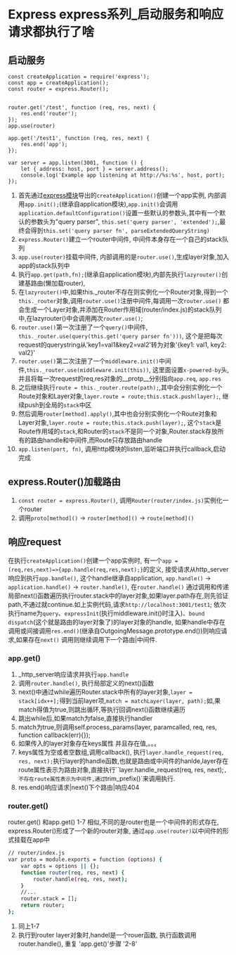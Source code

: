 # Express express系列_启动服务和响应请求都执行了啥

## 启动服务

```bash{.line-numbers}
const createApplication = require('express');
const app = createApplication();
const router = express.Router();


router.get('/test', function (req, res, next) {
    res.end('router');
});
app.use(router)

app.get('/test1', function (req, res, next) {
    res.end('app');
});

var server = app.listen(3001, function () {
    let { address: host, port } = server.address();
    console.log('Example app listening at http://%s:%s', host, port);
});
```

1. 首先通过[express模块](http://#)导出的`createApplication()`创建一个app实例, 内部调用`app.init();`(继承自application模块),`app.init()`会调用`application.defaultConfiguration()`设置一些默认的参数头,其中有一个默认的参数头为"query parser", `this.set('query parser', 'extended');`,最终会得到`this.set('query parser fn', parseExtendedQueryString)`
2. `express.Router()`建立一个router中间件, 中间件本身存在一个自己的stack队列
3. `app.use(router)`挂载中间件, 内部调用的是`router.use()`,生成layer对象,加入app的stack队列中
4. 执行`app.get(path,fn);`(继承自application模块),内部先执行`lazyrouter()`创建基路由(懒加载router),
5. 在`lazyrouter()`中,如果this._router不存在则实例化一个Router对象,得到一个`this._router`对象,调用`router.use()`注册中间件,每调用一次`router.use()` 都会生成一个Layer对象,并添加在Router作用域(router/index.js)的stack队列中,在lazyrouter()中会调用两次`router.use()`;
6. `router.use()`第一次注册了一个`query()`中间件, `this._router.use(query(this.get('query parser fn')))`, 这个是把每次request的querystring从'key1=val1&key2=val2'转为对象'{key1: val1, key2: val2}'
7. `router.use()`第二次注册了一个`middleware.init()`中间件,`this._router.use(middleware.init(this))`, 这里面设置`x-powered-by`头,并且将每一次request的req,res对象的__protp__分别指向`app.req`, `app.res`
8. 之后继续执行`route = this._router.route(path);`,其中会分别实例化一个Route对象和Layer对象,`layer.route = route;this.stack.push(layer);`, 继续push到全局的`stack`中区
9. 然后调用`router[method].apply()`,其中也会分别实例化一个Route对象和Layer对象,`layer.route = route;this.stack.push(layer);`, 这个`stack`是Route作用域的`stack`,和Router的`stack`不是同一个对象,Router.stack存放所有的路由handle和中间件,而Route只存放路由handle
10. `app.listen(port, fn)`, 调用http模块的listen,监听端口并执行callback,启动完成

## express.Router()加载路由

1. `const router = express.Router()`, 调用`Router(router/index.js)`实例化一个router
2. 调用`proto[method]()` -> `router[method]()` -> `route[method]()`

## 响应request

在执行`createApplication()`创建一个app实例时, 有一个`app = (req,res,next)=>{app.handle(req,res,next);}`的定义, 接受请求从http_server响应到执行`app.bandle()`, 这个handle继承自application,  `app.handle()` -> `application.handle()` -> `router.handle()`, 在`router.handle()` 通过调用和传递局部next()函数遍历执行router.stack中的layer对象,如果layer.path存在,则先验证path,不通过就continue.如上实例代码,请求`http://localhost:3001/test1`; 依次执行name为`query`、`expressInit`(执行middleware.init()时注入)、`bound dispatch`(这个就是路由的layer对象了)的layer对象的handle, 如果handle中存在调用或间接调用`res.end()`(继承自OutgoingMessage.prototype.end())则响应请求,如果存在`next()` 调用则继续调用下一个路由|中间件.

### app.get()

1. _http_server响应请求并执行`app.handle`
2. 调用`router.handle()`, 执行局部定义的next()函数
3. next()中通过while遍历Router.stack中所有的layer对象,`layer = stack[idx++];`得到当前layer项,`match = matchLayer(layer, path);`如,果match得值为true,则跳出循环,等执行回调next()函数继续遍历
4. 跳出while后,如果match为false,直接执行handler
5. match为true,则调用self.process_params(layer, paramcalled, req, res, function callback(err){});
6. 如果传入的layer对象存在keys属性 并且存在值,。。。
7. keys属性为空或者空数组,调用callback(), 执行`layer.handle_request(req, res, next);`执行layer的handle函数,也就是路由或中间件的hanlde,layer存在route属性表示为路由对象,直接执行``layer.handle_request(req, res, next);`,不存在route属性表示为中间件,通过`trim_prefix()`来调用执行.
8. res.end()响应请求|next()下个路由|响应404

### router.get()

router.get() 和app.get() 1-7 相似,不同的是router也是一个中间件的形式存在, express.Router()形成了一个新的router对象, 通过`app.use(router)`以中间件的形式挂载在app中

```bash {.line-number}
// router/index.js
var proto = module.exports = function (options) {
    var opts = options || {};
    function router(req, res, next) {
        router.handle(req, res, next);
    }
    //...
    router.stack = [];
    return router;
};
```

1. 同上1-7
2. 执行到router layer对象时,handel是一个rouer函数, 执行函数调用router.handle(), 重复 'app.get()'步骤 '2-8'